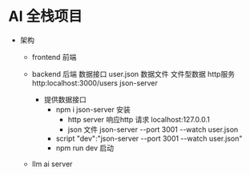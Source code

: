  # AI 全栈项目

 - 架构
   - frontend 前端
   - backend 后端
     数据接口 user.json 数据文件
     文件型数据
     http服务 http:localhost:3000/users 
     json-server

      - 提供数据接口
        - npm i json-server    安装
          - http server  响应http 请求  localhost:127.0.0.1 
          - json 文件   json-server --port 3001 --watch user.json 
        - script
          "dev":"json-server --port 3001 --watch user.json" 
        - npm run dev 启动
   - llm ai server